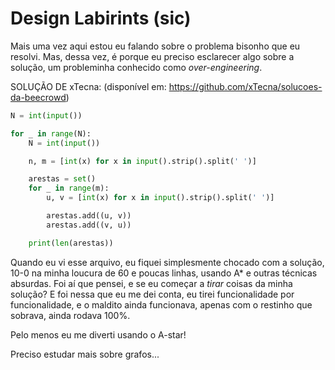# Design Labirints \(sic\)

Mais uma vez aqui estou eu falando sobre o problema bisonho que eu resolvi.
Mas, dessa vez, é porque eu preciso esclarecer algo sobre a solução, um probleminha conhecido como *over-engineering*.

SOLUÇÃO DE xTecna: (disponível em: https://github.com/xTecna/solucoes-da-beecrowd)

```py
N = int(input())

for _ in range(N):
    N = int(input())

    n, m = [int(x) for x in input().strip().split(' ')]

    arestas = set()
    for _ in range(m):
        u, v = [int(x) for x in input().strip().split(' ')]

        arestas.add((u, v))
        arestas.add((v, u))

    print(len(arestas))
```

Quando eu vi esse arquivo, eu fiquei simplesmente chocado com a solução, 10-0 na minha loucura de 60 e poucas linhas,
usando A* e outras técnicas absurdas. Foi aí que pensei, e se eu começar a *tirar* coisas da minha solução?
E foi nessa que eu me dei conta, eu tirei funcionalidade por funcionalidade, e o maldito ainda funcionava, apenas com
o restinho que sobrava, ainda rodava 100%.

Pelo menos eu me diverti usando o A-star!

Preciso estudar mais sobre grafos...
